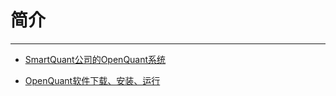 # 简介

---


* [SmartQuant公司的OpenQuant系统](whats_the_smartquant_or_openquant.md)

* [OpenQuant软件下载、安装、运行](installing.md)

